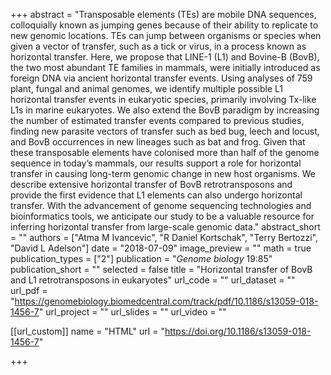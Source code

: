 +++
abstract = "Transposable elements (TEs) are mobile DNA sequences, colloquially known as jumping genes because of their ability to replicate to new genomic locations. TEs can jump between organisms or species when given a vector of transfer, such as a tick or virus, in a process known as horizontal transfer. Here, we propose that LINE-1 (L1) and Bovine-B (BovB), the two most abundant TE families in mammals, were initially introduced as foreign DNA via ancient horizontal transfer events. Using analyses of 759 plant, fungal and animal genomes, we identify multiple possible L1 horizontal transfer events in eukaryotic species, primarily involving Tx-like L1s in marine eukaryotes. We also extend the BovB paradigm by increasing the number of estimated transfer events compared to previous studies, finding new parasite vectors of transfer such as bed bug, leech and locust, and BovB occurrences in new lineages such as bat and frog. Given that these transposable elements have colonised more than half of the genome sequence in today’s mammals, our results support a role for horizontal transfer in causing long-term genomic change in new host organisms. We describe extensive horizontal transfer of BovB retrotransposons and provide the first evidence that L1 elements can also undergo horizontal transfer. With the advancement of genome sequencing technologies and bioinformatics tools, we anticipate our study to be a valuable resource for inferring horizontal transfer from large-scale genomic data."
abstract_short = ""
authors = ["Atma M Ivancevic", "R Daniel Kortschak", "Terry Bertozzi", "David L Adelson"]
date = "2018-07-09"
image_preview = ""
math = true
publication_types = ["2"]
publication = "*Genome biology* 19:85"
publication_short = ""
selected = false
title = "Horizontal transfer of BovB and L1 retrotransposons in eukaryotes"
url_code = ""
url_dataset = ""
url_pdf = "https://genomebiology.biomedcentral.com/track/pdf/10.1186/s13059-018-1456-7"
url_project = ""
url_slides = ""
url_video = ""

[[url_custom]]
name = "HTML"
url = "https://doi.org/10.1186/s13059-018-1456-7"

+++

